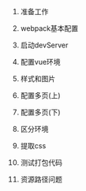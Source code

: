 1. 准备工作
2. webpack基本配置
3. 启动devServer
4. 配置vue环境
5. 样式和图片
6. 配置多页(上)
7. 配置多页(下)
8. 区分环境


9. 提取css
10. 测试打包代码
11. 资源路径问题
